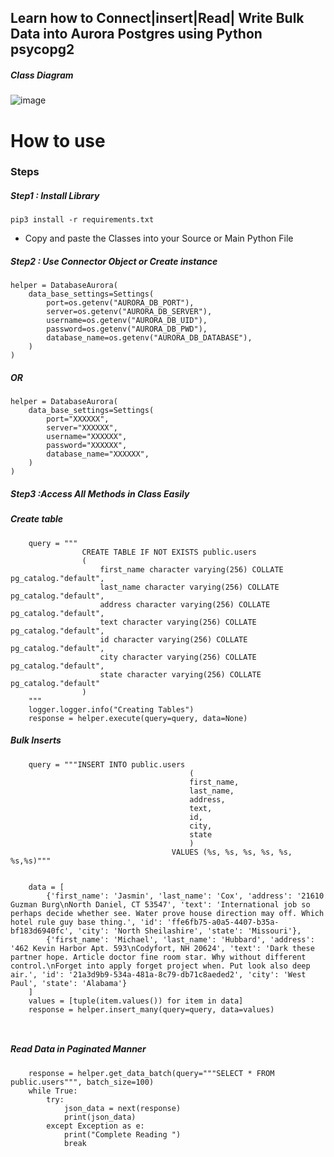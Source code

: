 ## Learn how to Connect|insert|Read| Write Bulk Data into Aurora Postgres using Python psycopg2

##### Class Diagram 
![image](https://user-images.githubusercontent.com/39345855/198848086-17fa239d-3728-4616-b110-a690752bbe18.png)

# How to use 
### Steps

##### Step1 : Install Library 
```
pip3 install -r requirements.txt
```
* Copy and paste the Classes into your Source or Main Python File


##### Step2 : Use Connector Object or Create instance 

```
helper = DatabaseAurora(
    data_base_settings=Settings(
        port=os.getenv("AURORA_DB_PORT"),
        server=os.getenv("AURORA_DB_SERVER"),
        username=os.getenv("AURORA_DB_UID"),
        password=os.getenv("AURORA_DB_PWD"),
        database_name=os.getenv("AURORA_DB_DATABASE"),
    )
)
```

##### OR
```
helper = DatabaseAurora(
    data_base_settings=Settings(
        port="XXXXXX",
        server="XXXXXX",
        username="XXXXXX",
        password="XXXXXX",
        database_name="XXXXXX",
    )
)
```


##### Step3 :Access All Methods in Class Easily 

##### Create table 
```
    query = """
                CREATE TABLE IF NOT EXISTS public.users
                (
                    first_name character varying(256) COLLATE pg_catalog."default",
                    last_name character varying(256) COLLATE pg_catalog."default",
                    address character varying(256) COLLATE pg_catalog."default",
                    text character varying(256) COLLATE pg_catalog."default",
                    id character varying(256) COLLATE pg_catalog."default",
                    city character varying(256) COLLATE pg_catalog."default",
                    state character varying(256) COLLATE pg_catalog."default"
                )
    """
    logger.logger.info("Creating Tables")
    response = helper.execute(query=query, data=None)
```

##### Bulk Inserts 
```
    query = """INSERT INTO public.users
                                        (
                                        first_name,
                                        last_name,
                                        address,
                                        text,
                                        id,
                                        city,
                                        state
                                        )
                                    VALUES (%s, %s, %s, %s, %s, %s,%s)"""
    

    data = [
        {'first_name': 'Jasmin', 'last_name': 'Cox', 'address': '21610 Guzman Burg\nNorth Daniel, CT 53547', 'text': 'International job so perhaps decide whether see. Water prove house direction may off. Which hotel rule guy base thing.', 'id': 'ffe6fb75-a0a5-4407-b35a-bf183d6940fc', 'city': 'North Sheilashire', 'state': 'Missouri'},
        {'first_name': 'Michael', 'last_name': 'Hubbard', 'address': '462 Kevin Harbor Apt. 593\nCodyfort, NH 20624', 'text': 'Dark these partner hope. Article doctor fine room star. Why without different control.\nForget into apply forget project when. Put look also deep air.', 'id': '21a3d9b9-534a-481a-8c79-db71c8aeded2', 'city': 'West Paul', 'state': 'Alabama'}
    ]
    values = [tuple(item.values()) for item in data]
    response = helper.insert_many(query=query, data=values)

    
```
##### Read Data in Paginated Manner  

```
    response = helper.get_data_batch(query="""SELECT * FROM public.users""", batch_size=100)
    while True:
        try:
            json_data = next(response)
            print(json_data)
        except Exception as e:
            print("Complete Reading ")
            break

```

